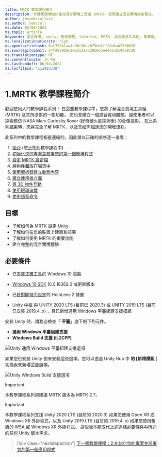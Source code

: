 ```yaml
---
title: MRTK 教學課程簡介
description: 本課程說明如何使用混合實境工具組 (MRTK) 從頭建立混合實境應用程式。
author: jessemcculloch
ms.author: jemccull
ms.date: 02/05/2021
ms.topic: article
keywords: 混合實境, unity, 教學課程, hololens, MRTK, 混合實境工具組, 解算器, 眼球追蹤, 語音命令
ms.localizationpriority: high
ms.openlocfilehash: 0af75341aa1c90f38ac679dd1ff2db6ab2796839
ms.sourcegitcommit: b4fd969b9c2e6313aa728b0dbee4b25014668720
ms.translationtype: MT
ms.contentlocale: zh-TW
ms.lasthandoff: 06/04/2021
ms.locfileid: "111403339"
---
```

# <a name="1-introduction-to-the-mrtk-tutorials"></a>1.MRTK 教學課程簡介

歡迎使用入門教學課程系列！ 在這些教學課程中，您將了解混合實境工具組 (MRTK) 及其所提供的一些功能。 您也會建立一個混合實境體驗，讓使用者可以探索模仿 NASA Mars Curiosity Rover (好奇號火星探測車) 的全像投影。 在此系列結束時，您將完全了解 MRTK，以及其如何加速您的開發流程。

此系列中的教學課程都是連續的，因此請以正確的順序逐一查看：

1. [簡介](mr-learning-base-01.md) (您正在此教學課程中)
2. [初始化您的專案並部署您的第一個應用程式](mr-learning-base-02.md)
3. [設定 MRTK 設定檔](mr-learning-base-03.md)
4. [將物件置放在場景中](mr-learning-base-04.md)
5. [使用解析器建立動態內容](mr-learning-base-05.md)
6. [建立使用者介面](mr-learning-base-06.md)
7. [與 3D 物件互動](mr-learning-base-07.md)
8. [使用眼球追蹤](mr-learning-base-08.md)
9. [使用語音命令](mr-learning-base-09.md)

## <a name="objectives"></a>目標

* 了解如何為 MRTK 設定 Unity
* 了解如何在您的裝置上建置和部署
* 了解如何使用 MRTK 的重要功能
* 建立完整的混合實境體驗

## <a name="prerequisites"></a>必要條件

* 已[安裝正確工具](../../install-the-tools.md)的 Windows 10 電腦
* [Windows 10 SDK](https://developer.microsoft.com/windows/downloads/windows-10-sdk/) 10.0.18362.0 或更新版本
* 已[針對開發而設定](../../platform-capabilities-and-apis/using-visual-studio.md#enabling-developer-mode)的 HoloLens 2 裝置

* <a href="https://docs.unity3d.com/Manual/GettingStartedInstallingHub.html" target="_blank">Unity 中樞</a> 與 UNITY 2020 LTS (目前已 2020.3) 或 UNITY 2019 LTS (目前已安裝 2019.4. x) ，且已新增通用 Windows 平臺組建支援模組

安裝 Unity 時，請務必檢查「 **平臺**」底下的下列元件。

* **通用 Windows 平臺組建支援**
* **Windows Build 支援 (IL2CPP)**

![Unity 通用 Windows 平臺組建支援選項](../../../develop/images/Unity_Install_Option_UWP.png)

如果您已安裝 Unity 但未安裝這些選項，您可以透過 Unity Hub 中 **的 [新增模組** ] 功能表來新增這些選項。

![Unity Windows Build 支援選項](../../../develop/images/Unity_Install_Option_UWP2.png)

> [!Important]
> 本教學課程系列的建議 MRTK 版本為 MRTK 2.7。

> [!Important]
> 本教學課程系列支援 Unity 2020 LTS (目前的 2020.3) 如果您使用 Open XR 或 Windows XR 外掛程式，以及 Unity 2019 LTS (目前的 2019.4. x) 如果您使用舊版的 WSA 或 Windows XR 外掛程式。 這個版本能取代上述連結必要條件中所述的任何 Unity 版本需求。

> [!div class="nextstepaction"]
> [下一個教學課程：2.初始化您的專案並部署您的第一個應用程式](mr-learning-base-02.md)
